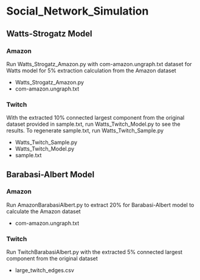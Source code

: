 # Social_Network_Simulation

## Watts-Strogatz Model
### Amazon
Run Watts_Strogatz_Amazon.py with com-amazon.ungraph.txt dataset for Watts model for 5% extraction calculation from the Amazon dataset
  - Watts_Strogatz_Amazon.py
  - com-amazon.ungraph.txt
### Twitch
With the extracted 10% connected largest component from the original dataset provided in sample.txt, run Watts_Twitch_Model.py to see the results. 
To regenerate sample.txt, run Watts_Twitch_Sample.py
  - Watts_Twitch_Sample.py
  - Watts_Twitch_Model.py
  - sample.txt
## Barabasi-Albert Model
### Amazon
Run AmazonBarabasiAlbert.py to extract 20% for Barabasi-Albert model to calculate the Amazon dataset
  - com-amazon.ungraph.txt
### Twitch
Run TwitchBarabasiAlbert.py with the extracted 5% connected largest component from the original dataset
  - large_twitch_edges.csv

